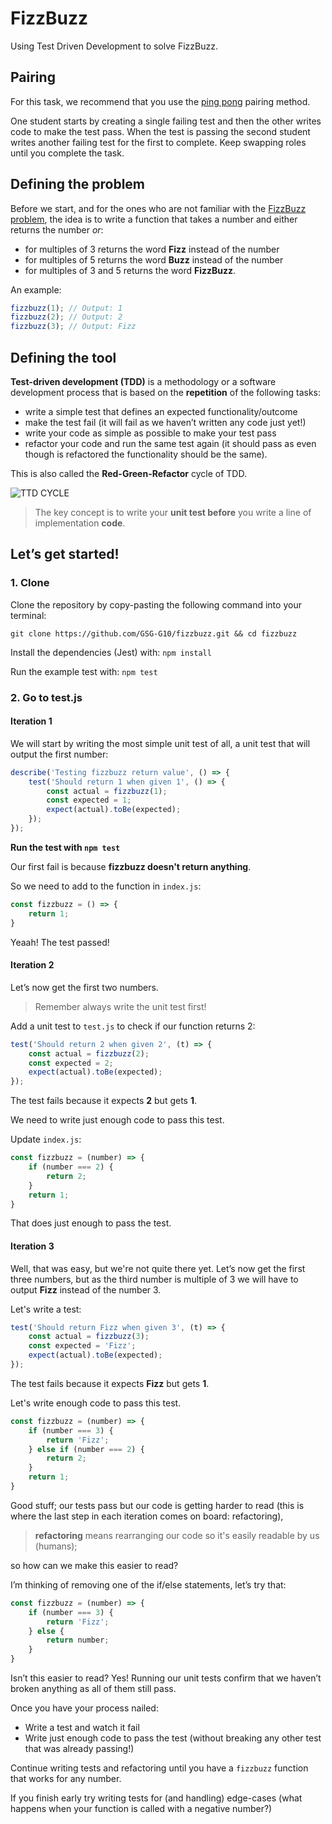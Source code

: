 # FizzBuzz

Using Test Driven Development to solve FizzBuzz.

## Pairing

For this task, we recommend that you use the [ping pong](https://github.com/GSG-G10/curriculum/blob/main/coursebook/week-1/pair-programming.md) pairing method.

One student starts by creating a single failing test and then the other writes code to make the test pass. When the test is passing the second student writes another failing test for the first to complete. Keep swapping roles until you complete the task.

## Defining the problem

Before we start, and for the ones who are not familiar with the [FizzBuzz problem](https://en.wikipedia.org/wiki/Fizz_buzz), the idea is to write a function that takes a number and either returns the number _or_:

- for multiples of 3 returns the word **Fizz** instead of the number
- for multiples of 5 returns the word **Buzz** instead of the number
- for multiples of 3 and 5 returns the word **FizzBuzz**.

An example:

```javascript
fizzbuzz(1); // Output: 1
fizzbuzz(2); // Output: 2
fizzbuzz(3); // Output: Fizz
```

## Defining the tool

**Test-driven development (TDD)** is a methodology or a software development process that is based on the **repetition** of the following tasks:

- write a simple test that defines an expected functionality/outcome
- make the test fail (it will fail as we haven’t written any code just yet!)
- write your code as simple as possible to make your test pass
- refactor your code and run the same test again (it should pass as even though is refactored the functionality should be the same).

This is also called the **Red-Green-Refactor** cycle of TDD.

![TTD CYCLE](https://cloud.githubusercontent.com/assets/10700103/23134527/09fabe52-f78d-11e6-90d8-b747714a52f6.png)

> The key concept is to write your **unit test before** you write a line of implementation **code**.

## Let’s get started!

### 1. Clone

Clone the repository by copy-pasting the following command into your terminal:

```
git clone https://github.com/GSG-G10/fizzbuzz.git && cd fizzbuzz
```

Install the dependencies (Jest) with:
`npm install`

Run the example test with:
`npm test`

### 2. Go to test.js

#### Iteration 1

We will start by writing the most simple unit test of all, a unit test that will output the first number:

```javascript
describe('Testing fizzbuzz return value', () => {
	test('Should return 1 when given 1', () => {
		const actual = fizzbuzz(1);
		const expected = 1;
		expect(actual).toBe(expected);
	});
});
```

**Run the test with `npm test`**

Our first fail is because **fizzbuzz doesn't return anything**.

So we need to add to the function in `index.js`:

```javascript
const fizzbuzz = () => {
	return 1;
}
```

Yeaah! The test passed!

#### Iteration 2

Let’s now get the first two numbers.

> Remember always write the unit test first!

Add a unit test to `test.js` to check if our function returns 2:

```javascript
test('Should return 2 when given 2', (t) => {
	const actual = fizzbuzz(2);
	const expected = 2;
	expect(actual).toBe(expected);
});
```

The test fails because it expects **2** but gets **1**.

We need to write just enough code to pass this test.

Update `index.js`:

```javascript
const fizzbuzz = (number) => {
	if (number === 2) {
		return 2;
	}
	return 1;
}
```

That does just enough to pass the test.

#### Iteration 3

Well, that was easy, but we're not quite there yet. Let’s now get the first three numbers, but as the third number is multiple of 3 we will have to output **Fizz** instead of the number 3.

Let's write a test:

```javascript
test('Should return Fizz when given 3', (t) => {
	const actual = fizzbuzz(3);
	const expected = 'Fizz';
	expect(actual).toBe(expected);
});
```

The test fails because it expects **Fizz** but gets **1**.

Let's write enough code to pass this test.

```javascript
const fizzbuzz = (number) => {
	if (number === 3) {
		return 'Fizz';
	} else if (number === 2) {
		return 2;
	}
	return 1;
}
```

Good stuff; our tests pass but our code is getting harder to read (this is where the last step in each iteration comes on board: refactoring),

> **refactoring** means rearranging our code so it's easily readable by us (humans);

so how can we make this easier to read?

I’m thinking of removing one of the if/else statements, let’s try that:

```javascript
const fizzbuzz = (number) => {
	if (number === 3) {
		return 'Fizz';
	} else {
		return number;
	}
}
```

Isn’t this easier to read? Yes! Running our unit tests confirm that we haven’t broken anything as all of them still pass.

Once you have your process nailed:

- Write a test and watch it fail
- Write just enough code to pass the test (without breaking any other test that was already passing!)

Continue writing tests and refactoring until you have a `fizzbuzz` function that works for any number.

If you finish early try writing tests for (and handling) edge-cases (what happens when your function is called with a negative number?)
